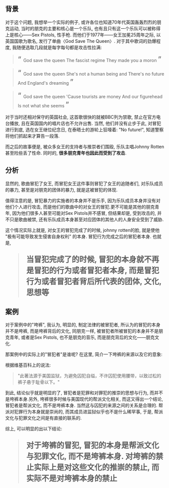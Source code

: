 ## 背景

对于这个问题, 我想举一个实际的例子, 或许各位也知道70年代英国轰轰烈烈的朋克运动, 当时的朋克的主要和核心是一个乐队, 也有且只有这一个乐队可以被称得上是核心——Sex Pistols, 性手枪. 而他们于1977年——女王加冕25周年之际, 以英国国歌为歌名, 发行了单曲〈God Save The Queen〉. 对于其中歌词的劲爆程度, 我随便选取几段就是每字每句都是攻击性拉满: 

> <font size = 5>“ </font>
> God save the queen
> The fascist regime
> They made you a moron
> <font size = 5>” </font>

> <font size = 5>“ </font>
> God save the queen
> She's not a human being
> and There's no future
> And England's dreaming
> <font size = 5>” </font>

> <font size = 5>“ </font>
> God save the queen
> 'Cause tourists are money
> And our figurehead
> Is not what she seems
> <font size = 5>” </font>

对于当时还相对保守的英国社会, 这首歌很快的就被BBC列为禁歌, 禁止在官方电台播放, 且在英国国内的唱片店也不允许出售. 当然, 他们并没有止步于此, 对冒犯进行到底, 选在女王继位纪念日, 在泰晤士的游轮上狂嚎着: "No future!", 知道警察将他们抓起来才算告一段落. 

而之后的故事便是, 被众多女王的支持者与推崇者们围殴, 乐队主唱Johnny Rotten甚至险些丢了性命. 同时的, **很多朋克青年也因此而受到了攻击**. 

## 分析

显然的, 歌曲冒犯了女王, 而冒犯女王这件事则冒犯了女王的追随者们, 对乐队成员的暴力, 甚至是对朋克的团体的暴力, 就是这被冒犯的体现. 

值得注意的是, 冒犯暴力的实施者的本身并不是乐手, 因为乐队成员本身并没有对他们个人进行攻击, 而是他们的歌曲中的对女王的冒犯.更不可能是其他的朋克青年, 因为他们很多人甚至可能对Sex Pistols并不感冒, 但结果却是, 受到攻击的, 并不只是歌曲被禁, 还有乐队成员本身甚至对应团体的其他人的人身安全受到了威胁.

这个情况实际上就是, 对女王的冒犯完成了的时候, johnny rotten的脸, 就是使他 "极有可能导致发生侵害自身权利" 的本身. 冒犯行为完成之后的冒犯者本身. 也就是, 

<font size = 5>

> **当冒犯完成了的时候, 冒犯的本身就不再是冒犯的行为或者冒犯者本身, 而是冒犯行为或者冒犯者背后所代表的团体, 文化, 思想等**

</font>

## 案例

对于案例中的"垮裤", 我认为, 明显的, 制定法律的被冒犯者, 所认为的冒犯的本身并不是垮裤, 而是垮裤背后的文化, 同朋克一样, 被冒犯者所被冒犯的本身并不是朋克青年, 或者是Sex Pistols, 也不是朋克的音乐, 而是朋克背后的文化——朋克文化. 

那案例中的实际上的"冒犯者"是谁呢? 在这里, 简介一下垮裤的来源以及它的意象:

根据维基百科上的说法: 

> "此著法源于美国监狱，为避免囚犯自缢，不许囚犯使用腰带，以致过松的裤子悬于耻骨以下。"

到此, 结论似乎就是明显的了, 冒犯者是犯罪和对罪犯的推崇的思想与行为, 而并不是垮裤本身.另外, 垮裤很多时候与美国现代的帮派文化相关, 而这又得出一个结论, 冒犯者是帮派文化, 而不是垮裤本身. 当然这与囚犯的来源之间的关系是合理的. 帮派对犯罪行为本身就是崇尚的, 而其成员进监狱似乎也不是什么稀罕事, 于是, 帮派文化与犯罪文化之间是有直接的联系的. 

综上, 可以明显的出以下结论: 

<font size = 5>

> **对于垮裤的冒犯, 冒犯的本身是帮派文化与犯罪文化, 而不是垮裤本身. 对垮裤的禁止实际上是对这些文化的推崇的禁止, 而实际不是对垮裤本身的禁止**

</font>